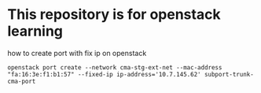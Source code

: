 # This repository is for openstack learning


how to create port with fix ip on openstack 

`openstack port create --network cma-stg-ext-net --mac-address "fa:16:3e:f1:b1:57" --fixed-ip ip-address='10.7.145.62' subport-trunk-cma-port`
